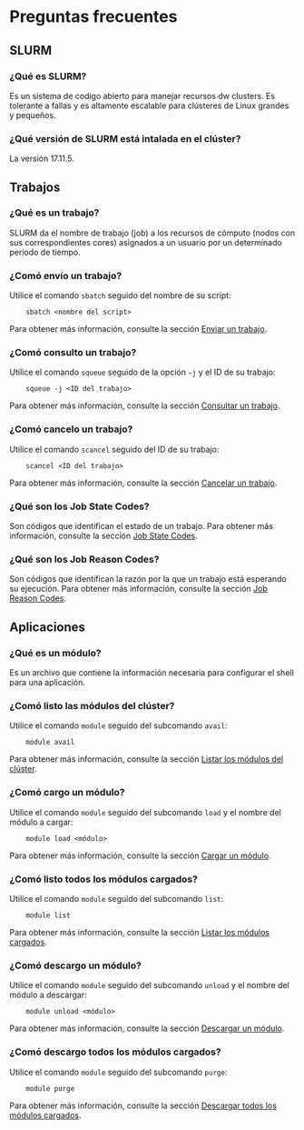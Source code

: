 # Preguntas frecuentes

## SLURM

### ¿Qué es SLURM?

Es un sistema de codigo abierto para manejar recursos dw clusters. Es
tolerante a fallas y es altamente escalable para clústeres de Linux
grandes y pequeños.

### ¿Qué versión de SLURM está intalada en el clúster?

La versión 17.11.5.

## Trabajos

### ¿Qué es un trabajo?

SLURM da el nombre de trabajo (job) a los recursos de cómputo (nodos con
sus correspondientes cores) asignados a un usuario por un determinado
periodo de tiempo.

### ¿Comó envío un trabajo?

Utilice el comando `sbatch` seguido del nombre de su script:
``` 
    sbatch <nombre del script>
```

Para obtener más información, consulte la sección [Enviar un
trabajo](../guia_usuario/tutoriales.md#enviar-un-trabajo).

### ¿Comó consulto un trabajo?

Utilice el comando `squeue` seguido de la opción `-j` y el ID de su
trabajo:
```
    squeue -j <ID del trabajo>
```

Para obtener más información, consulte la sección [Consultar un
trabajo](../guia_usuario/tutoriales.md#consultar-un-trabajo).

### ¿Comó cancelo un trabajo?

Utilice el comando `scancel` seguido del ID de su trabajo:
```
    scancel <ID del trabajo>
```

Para obtener más información, consulte la sección [Cancelar un
trabajo](../guia_usuario/tutoriales.md#cancelar-un-trabajo).

### ¿Qué son los Job State Codes?

Son códigos que identifican el estado de un trabajo.
Para obtener más información, consulte la sección [Job State
Codes](../guia_usuario/anexos.md#job-state-codes).

### ¿Qué son los Job Reason Codes?

Son códigos que identifican la razón por la que un trabajo está
esperando su ejecución.
Para obtener más información, consulte la sección [Job Reason
Codes](../guia_usuario/anexos.md#job-reason-codes).

## Aplicaciones

### ¿Qué es un módulo?

Es un archivo que contiene la información necesaria para configurar el
shell para una aplicación.

### ¿Comó listo las módulos del clúster?

Utilice el comando `module` seguido del subcomando `avail`:
```
    module avail
```

Para obtener más información, consulte la sección [Listar los módulos
del clúster](../guia_usuario/tutoriales.md#listar-los-módulos-del-clúster).

### ¿Comó cargo un módulo?

Utilice el comando `module` seguido del subcomando `load` y el nombre
del módulo a cargar:
```
    module load <módulo>
```

Para obtener más información, consulte la sección [Cargar un
módulo](../guia_usuario/tutoriales.md#cargar-un-módulo).

### ¿Comó listo todos los módulos cargados?

Utilice el comando `module` seguido del subcomando `list`:
```
    module list
```

Para obtener más información, consulte la sección [Listar los módulos
cargados](../guia_usuario/tutoriales.md#listar-los-módulos-cargados).

### ¿Comó descargo un módulo?

Utilice el comando `module` seguido del subcomando `unload` y el nombre
del módulo a descargar:
```
    module unload <módulo>
```

Para obtener más información, consulte la sección [Descargar un
módulo](../guia_usuario/tutoriales.md#descargar-un-módulo).

### ¿Comó descargo todos los módulos cargados?

Utilice el comando `module` seguido del subcomando `purge`:
```
    module purge
```

Para obtener más información, consulte la sección [Descargar todos los
módulos cargados](../guia_usuario/tutoriales.md#descargar-todos-los-módulos-cargados).
